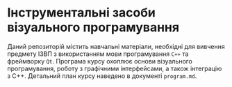 # Інструментальні засоби візуального програмування


Даний репозиторій містить навчальні матеріали, необхідні для вивчення предмету ІЗВП з використанням мови програмування `C++` та фреймворку `Qt`. Програма курсу охоплює основи візуального програмування, роботу з графічними інтерфейсами, а також інтеграцію з C++. Детальний план курсу наведено в документі `program.md`.
